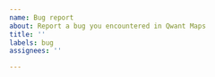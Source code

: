 ```yaml
---
name: Bug report
about: Report a bug you encountered in Qwant Maps
title: ''
labels: bug
assignees: ''

---
```


<!--
 - give a description of the bug as concise and clear as possible
 - specify your environement (OS / Browser / versions ...) if you know it
 - add a screenshot if it is relevant
-->
